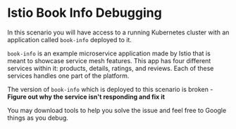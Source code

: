 # Istio Book Info Debugging

In this scenario you will have access to a running Kubernetes cluster with an application called `book-info`  deployed to it.

`book-info` is an example microservice application made by Istio that is meant to showcase service mesh features. This app has four different services within it:  products, details, ratings, and reviews. Each of these services handles one part of the platform.

The version of `book-info`  which is deployed to this scenario is broken - **Figure out why the service isn't responding and fix it**

You may download tools to help you solve the issue and feel free to Google things as you debug.
